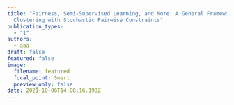 ```yaml
---
title: "Fairness, Semi-Supervised Learning, and More: A General Framework for
  Clustering with Stochastic Pairwise Constraints"
publication_types:
  - "1"
authors:
  - aaa
draft: false
featured: false
image:
  filename: featured
  focal_point: Smart
  preview_only: false
date: 2021-10-06T14:08:16.193Z
---
```

